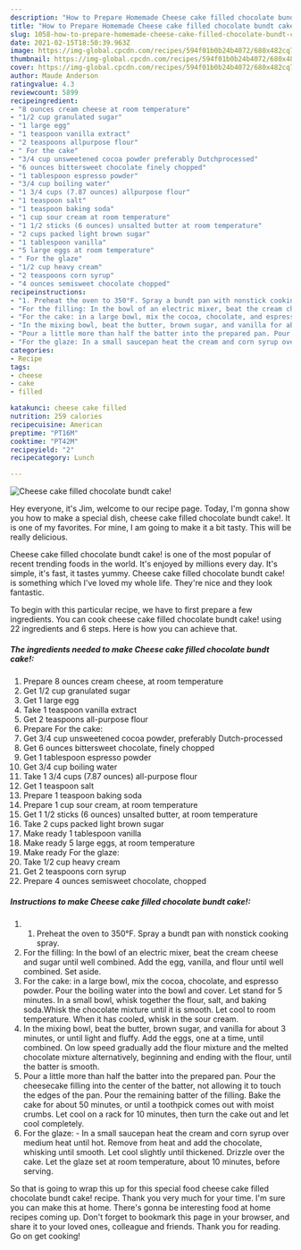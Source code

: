 ```yaml
---
description: "How to Prepare Homemade Cheese cake filled chocolate bundt cake!"
title: "How to Prepare Homemade Cheese cake filled chocolate bundt cake!"
slug: 1058-how-to-prepare-homemade-cheese-cake-filled-chocolate-bundt-cake
date: 2021-02-15T18:50:39.963Z
image: https://img-global.cpcdn.com/recipes/594f01b0b24b4072/680x482cq70/cheese-cake-filled-chocolate-bundt-cake-recipe-main-photo.jpg
thumbnail: https://img-global.cpcdn.com/recipes/594f01b0b24b4072/680x482cq70/cheese-cake-filled-chocolate-bundt-cake-recipe-main-photo.jpg
cover: https://img-global.cpcdn.com/recipes/594f01b0b24b4072/680x482cq70/cheese-cake-filled-chocolate-bundt-cake-recipe-main-photo.jpg
author: Maude Anderson
ratingvalue: 4.3
reviewcount: 5899
recipeingredient:
- "8 ounces cream cheese at room temperature"
- "1/2 cup granulated sugar"
- "1 large egg"
- "1 teaspoon vanilla extract"
- "2 teaspoons allpurpose flour"
- " For the cake"
- "3/4 cup unsweetened cocoa powder preferably Dutchprocessed"
- "6 ounces bittersweet chocolate finely chopped"
- "1 tablespoon espresso powder"
- "3/4 cup boiling water"
- "1 3/4 cups (7.87 ounces) allpurpose flour"
- "1 teaspoon salt"
- "1 teaspoon baking soda"
- "1 cup sour cream at room temperature"
- "1 1/2 sticks (6 ounces) unsalted butter at room temperature"
- "2 cups packed light brown sugar"
- "1 tablespoon vanilla"
- "5 large eggs at room temperature"
- " For the glaze"
- "1/2 cup heavy cream"
- "2 teaspoons corn syrup"
- "4 ounces semisweet chocolate chopped"
recipeinstructions:
- "1. Preheat the oven to 350°F. Spray a bundt pan with nonstick cooking spray."
- "For the filling: In the bowl of an electric mixer, beat the cream cheese and sugar until well combined. Add the egg, vanilla, and flour until well combined. Set aside."
- "For the cake: in a large bowl, mix the cocoa, chocolate, and espresso powder. Pour the boiling water into the bowl and cover. Let stand for 5 minutes. In a small bowl, whisk together the flour, salt, and baking soda.Whisk the chocolate mixture until it is smooth. Let cool to room temperature. When it has cooled, whisk in the sour cream."
- "In the mixing bowl, beat the butter, brown sugar, and vanilla for about 3 minutes, or until light and fluffy. Add the eggs, one at a time, until combined. On low speed gradually add the flour mixture and the melted chocolate mixture alternatively, beginning and ending with the flour, until the batter is smooth."
- "Pour a little more than half the batter into the prepared pan. Pour the cheesecake filling into the center of the batter, not allowing it to touch the edges of the pan. Pour the remaining batter of the filling. Bake the cake for about 50 minutes, or until a toothpick comes out with moist crumbs. Let cool on a rack for 10 minutes, then turn the cake out and let cool completely."
- "For the glaze: In a small saucepan heat the cream and corn syrup over medium heat until hot. Remove from heat and add the chocolate, whisking until smooth. Let cool slightly until thickened. Drizzle over the cake. Let the glaze set at room temperature, about 10 minutes, before serving."
categories:
- Recipe
tags:
- cheese
- cake
- filled

katakunci: cheese cake filled 
nutrition: 259 calories
recipecuisine: American
preptime: "PT16M"
cooktime: "PT42M"
recipeyield: "2"
recipecategory: Lunch

---
```



![Cheese cake filled chocolate bundt cake!](https://img-global.cpcdn.com/recipes/594f01b0b24b4072/680x482cq70/cheese-cake-filled-chocolate-bundt-cake-recipe-main-photo.jpg)

Hey everyone, it's Jim, welcome to our recipe page. Today, I'm gonna show you how to make a special dish, cheese cake filled chocolate bundt cake!. It is one of my favorites. For mine, I am going to make it a bit tasty. This will be really delicious.



Cheese cake filled chocolate bundt cake! is one of the most popular of recent trending foods in the world. It's enjoyed by millions every day. It's simple, it's fast, it tastes yummy. Cheese cake filled chocolate bundt cake! is something which I've loved my whole life. They're nice and they look fantastic.


To begin with this particular recipe, we have to first prepare a few ingredients. You can cook cheese cake filled chocolate bundt cake! using 22 ingredients and 6 steps. Here is how you can achieve that.

<!--inarticleads1-->

##### The ingredients needed to make Cheese cake filled chocolate bundt cake!:

1. Prepare 8 ounces cream cheese, at room temperature
1. Get 1/2 cup granulated sugar
1. Get 1 large egg
1. Take 1 teaspoon vanilla extract
1. Get 2 teaspoons all-purpose flour
1. Prepare  For the cake:
1. Get 3/4 cup unsweetened cocoa powder, preferably Dutch-processed
1. Get 6 ounces bittersweet chocolate, finely chopped
1. Get 1 tablespoon espresso powder
1. Get 3/4 cup boiling water
1. Take 1 3/4 cups (7.87 ounces) all-purpose flour
1. Get 1 teaspoon salt
1. Prepare 1 teaspoon baking soda
1. Prepare 1 cup sour cream, at room temperature
1. Get 1 1/2 sticks (6 ounces) unsalted butter, at room temperature
1. Take 2 cups packed light brown sugar
1. Make ready 1 tablespoon vanilla
1. Make ready 5 large eggs, at room temperature
1. Make ready  For the glaze:
1. Take 1/2 cup heavy cream
1. Get 2 teaspoons corn syrup
1. Prepare 4 ounces semisweet chocolate, chopped




<!--inarticleads2-->

##### Instructions to make Cheese cake filled chocolate bundt cake!:

1. 1. Preheat the oven to 350°F. Spray a bundt pan with nonstick cooking spray.
1. For the filling: In the bowl of an electric mixer, beat the cream cheese and sugar until well combined. Add the egg, vanilla, and flour until well combined. Set aside.
1. For the cake: in a large bowl, mix the cocoa, chocolate, and espresso powder. Pour the boiling water into the bowl and cover. Let stand for 5 minutes. In a small bowl, whisk together the flour, salt, and baking soda.Whisk the chocolate mixture until it is smooth. Let cool to room temperature. When it has cooled, whisk in the sour cream.
1. In the mixing bowl, beat the butter, brown sugar, and vanilla for about 3 minutes, or until light and fluffy. Add the eggs, one at a time, until combined. On low speed gradually add the flour mixture and the melted chocolate mixture alternatively, beginning and ending with the flour, until the batter is smooth.
1. Pour a little more than half the batter into the prepared pan. Pour the cheesecake filling into the center of the batter, not allowing it to touch the edges of the pan. Pour the remaining batter of the filling. Bake the cake for about 50 minutes, or until a toothpick comes out with moist crumbs. Let cool on a rack for 10 minutes, then turn the cake out and let cool completely.
1. For the glaze: - In a small saucepan heat the cream and corn syrup over medium heat until hot. Remove from heat and add the chocolate, whisking until smooth. Let cool slightly until thickened. Drizzle over the cake. Let the glaze set at room temperature, about 10 minutes, before serving.




So that is going to wrap this up for this special food cheese cake filled chocolate bundt cake! recipe. Thank you very much for your time. I'm sure you can make this at home. There's gonna be interesting food at home recipes coming up. Don't forget to bookmark this page in your browser, and share it to your loved ones, colleague and friends. Thank you for reading. Go on get cooking!
